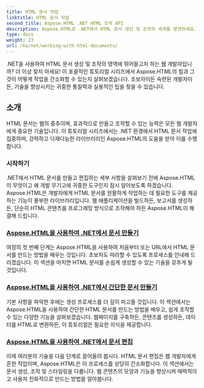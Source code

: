 ```yaml
---
title: HTML 문서 작업
linktitle: HTML 문서 작업
second_title: Aspose.HTML .NET HTML 조작 API
description: Aspose.HTML로 .NET에서 HTML 문서 생성 및 조작의 세계를 발견하세요. 간단한 문서 생성부터 심층 편집까지.
type: docs
weight: 23
url: /ko/net/working-with-html-documents/
---
```


.NET을 사용하여 HTML 문서 생성 및 조작의 영역에 뛰어들고자 하는 웹 개발자입니까? 더 이상 찾지 마세요! 이 포괄적인 튜토리얼 시리즈에서 Aspose.HTML의 힘과 그것이 어떻게 작업을 간소화할 수 있는지 살펴보겠습니다. 초보자이든 숙련된 개발자이든, 기술을 향상시키는 귀중한 통찰력과 실용적인 팁을 찾을 수 있습니다.

## 소개

HTML 문서는 웹의 중추이며, 효과적으로 만들고 조작할 수 있는 능력은 모든 웹 개발자에게 중요한 기술입니다. 이 튜토리얼 시리즈에서는 .NET 환경에서 HTML 문서 작업에 집중하며, 강력하고 다재다능한 라이브러리인 Aspose.HTML의 도움을 받아 이를 수행합니다.

### 시작하기

.NET에서 HTML 문서를 만들고 편집하는 세부 사항을 살펴보기 전에 Aspose.HTML이 무엇이고 왜 개발 무기고에 귀중한 도구인지 잠시 알아보도록 하겠습니다. Aspose.HTML은 개발자에게 HTML 문서를 원활하게 작업하는 데 필요한 도구를 제공하는 기능이 풍부한 라이브러리입니다. 웹 애플리케이션을 빌드하든, 보고서를 생성하든, 단순히 HTML 콘텐츠를 프로그래밍 방식으로 조작해야 하든 Aspose.HTML이 해결해 드립니다.

### [Aspose.HTML을 사용하여 .NET에서 문서 만들기](./creating-a-document/)

여정의 첫 번째 단계는 Aspose.HTML을 사용하여 처음부터 또는 URL에서 HTML 문서를 만드는 방법을 배우는 것입니다. 초보자도 따라할 수 있도록 프로세스를 안내해 드리겠습니다. 이 섹션을 마치면 HTML 문서를 손쉽게 생성할 수 있는 기술을 갖추게 될 것입니다.

### [Aspose.HTML을 사용하여 .NET에서 간단한 문서 만들기](./creating-a-simple-document/)

기본 사항을 파악한 후에는 생성 프로세스를 더 깊이 파고들 것입니다. 이 섹션에서는 Aspose.HTML을 사용하여 간단한 HTML 문서를 만드는 방법을 배우고, 쉽게 조작할 수 있는 다양한 기능을 살펴보겠습니다. 웹페이지를 구축하든, 콘텐츠를 생성하든, 데이터를 HTML로 변환하든, 이 튜토리얼은 필요한 지식을 제공합니다.

### [Aspose.HTML을 사용하여 .NET에서 문서 편집](./editing-a-document/)

이제 여러분의 기술을 다음 단계로 끌어올려 봅시다. HTML 문서 편집은 웹 개발자에게 흔한 작업이며, Aspose.HTML은 이 프로세스를 상당히 간소화합니다. 이 섹션에서는 문서 생성, 조작 및 스타일링을 다룹니다. 웹 콘텐츠의 모양과 기능을 향상시켜 매력적이고 사용자 친화적으로 만드는 방법을 알아봅니다.